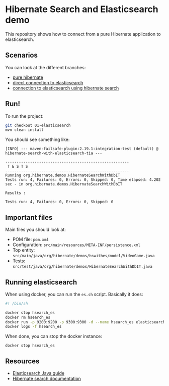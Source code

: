 # Hibernate Search and Elasticsearch demo

This repository shows how to connect from a pure Hibernate application to elasticsearch.

## Scenarios

You can look at the different branches:

* [pure hibernate](https://github.com/dadoonet/hsearch-es-demo/tree/00-legacy)
* [direct connection to elasticsearch](https://github.com/dadoonet/hsearch-es-demo/tree/01-elasticsearch)
* [connection to elasticsearch using hibernate search](https://github.com/dadoonet/hsearch-es-demo/tree/02-hibernatesearch)

## Run!

To run the project:

```sh
git checkout 01-elasticsearch
mvn clean install
```

You should see something like:

```
[INFO] --- maven-failsafe-plugin:2.19.1:integration-test (default) @ hibernate-search-with-elasticsearch-tia ---

-------------------------------------------------------
 T E S T S
-------------------------------------------------------
Running org.hibernate.demos.HibernateSearchWithDbIT
Tests run: 4, Failures: 0, Errors: 0, Skipped: 0, Time elapsed: 4.202 sec - in org.hibernate.demos.HibernateSearchWithDbIT

Results :

Tests run: 4, Failures: 0, Errors: 0, Skipped: 0
```

## Important files

Main files you should look at:

* POM file: `pom.xml`
* Configuration: `src/main/resources/META-INF/persistence.xml`
* Top entity: `src/main/java/org/hibernate/demos/hswithes/model/VideoGame.java`
* Tests: `src/test/java/org/hibernate/demos/HibernateSearchWithDbIT.java`

## Running elasticsearch

When using docker, you can run the `es.sh` script. Basically it does:

```sh
#! /bin/sh

docker stop hsearch_es
docker rm hsearch_es
docker run -p 9200:9200 -p 9300:9300 -d --name hsearch_es elasticsearch:2.4
docker logs -f hsearch_es
```

When done, you can stop the docker instance:

```
docker stop hsearch_es
```

## Resources

* [Elasticsearch Java guide](https://www.elastic.co/guide/en/elasticsearch/client/java-api/current/index.html)
* [Hibernate search documentation](http://docs.jboss.org/hibernate/search/5.6/reference/en-US/html/ch11.html)
